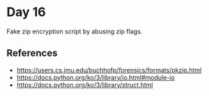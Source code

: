 # Day 16

Fake zip encryption script by abusing zip flags.

## References

* https://users.cs.jmu.edu/buchhofp/forensics/formats/pkzip.html
* https://docs.python.org/ko/3/library/io.html#module-io
* https://docs.python.org/ko/3/library/struct.html

